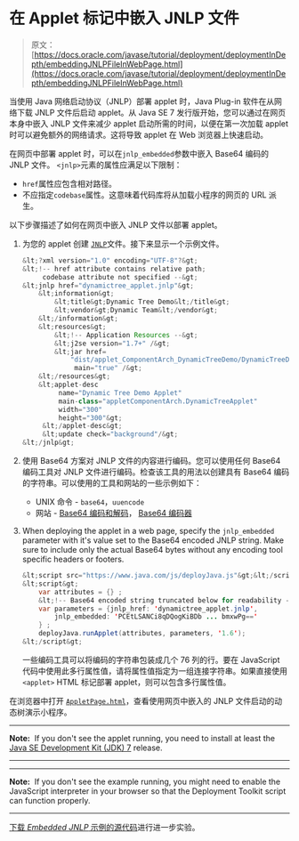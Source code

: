 # 在 Applet 标记中嵌入 JNLP 文件

> 原文： [https://docs.oracle.com/javase/tutorial/deployment/deploymentInDepth/embeddingJNLPFileInWebPage.html](https://docs.oracle.com/javase/tutorial/deployment/deploymentInDepth/embeddingJNLPFileInWebPage.html)

当使用 Java 网络启动协议（JNLP）部署 applet 时，Java Plug-in 软件在从网络下载 JNLP 文件后启动 applet。从 Java SE 7 发行版开始，您可以通过在网页本身中嵌入 JNLP 文件来减少 applet 启动所需的时间，以便在第一次加载 applet 时可以避免额外的网络请求。这将导致 applet 在 Web 浏览器上快速启动。

在网页中部署 applet 时，可以在`jnlp_embedded`参数中嵌入 Base64 编码的 JNLP 文件。 `<jnlp>`元素的属性应满足以下限制：

*   `href`属性应包含相对路径。
*   不应指定`codebase`属性。这意味着代码库将从加载小程序的网页的 URL 派生。

以下步骤描述了如何在网页中嵌入 JNLP 文件以部署 applet。

1.  为您的 applet 创建 [``JNLP``](examples/depl_EmbeddingJNLPInWebPage/src/dynamictree_applet.jnlp)文件。接下来显示一个示例文件。

    ```java
    &lt;?xml version="1.0" encoding="UTF-8"?&gt;
    &lt;!-- href attribute contains relative path;
         codebase attribute not specified --&gt;
    &lt;jnlp href="dynamictree_applet.jnlp"&gt;
        &lt;information&gt;
            &lt;title&gt;Dynamic Tree Demo&lt;/title&gt;
            &lt;vendor&gt;Dynamic Team&lt;/vendor&gt;
        &lt;/information&gt;
        &lt;resources&gt;
            &lt;!-- Application Resources --&gt;
            &lt;j2se version="1.7+" /&gt;
            &lt;jar href=
                "dist/applet_ComponentArch_DynamicTreeDemo/DynamicTreeDemo.jar" 
                 main="true" /&gt;
        &lt;/resources&gt;
        &lt;applet-desc 
             name="Dynamic Tree Demo Applet"
             main-class="appletComponentArch.DynamicTreeApplet"
             width="300"
             height="300"&gt;
         &lt;/applet-desc&gt;
         &lt;update check="background"/&gt;
    &lt;/jnlp&gt;

    ```

2.  使用 Base64 方案对 JNLP 文件的内容进行编码。您可以使用任何 Base64 编码工具对 JNLP 文件进行编码。检查该工具的用法以创建具有 Base64 编码的字符串。可以使用的工具和网站的一些示例如下：
    *   UNIX 命令 - `base64`，`uuencode`
    *   网站 - [Base64 编码和解码](http://base64encode.org/)， [Base64 编码器](http://www.opinionatedgeek.com/dotnet/tools/base64encode/)
3.  When deploying the applet in a web page, specify the `jnlp_embedded` parameter with it's value set to the Base64 encoded JNLP string. Make sure to include only the actual Base64 bytes without any encoding tool specific headers or footers.

    ```java
    &lt;script src="https://www.java.com/js/deployJava.js"&gt;&lt;/script&gt;
    &lt;script&gt;
        var attributes = {} ;
        &lt;!-- Base64 encoded string truncated below for readability --&gt;
        var parameters = {jnlp_href: 'dynamictree_applet.jnlp',
            jnlp_embedded: 'PCEtLSANCi8qDQogKiBDb ... bmxwPg=='
        } ;
        deployJava.runApplet(attributes, parameters, '1.6');
    &lt;/script&gt;

    ```

    一些编码工具可以将编码的字符串包装成几个 76 列的行。要在 JavaScript 代码中使用此多行属性值，请将属性值指定为一组连接字符串。如果直接使用`<applet>` HTML 标记部署 applet，则可以包含多行属性值。

在浏览器中打开 [``AppletPage.html``](examples/dist/depl_EmbeddingJNLPInWebPage/AppletPage.html)，查看使用网页中嵌入的 JNLP 文件启动的动态树演示小程序。

* * *

**Note:**  If you don't see the applet running, you need to install at least the [Java SE Development Kit (JDK) 7](http://www.oracle.com/technetwork/java/javase/downloads/index.html) release.

* * *

* * *

**Note:**  If you don't see the example running, you might need to enable the JavaScript interpreter in your browser so that the Deployment Toolkit script can function properly.

* * *

[下载 _Embedded JNLP_ 示例的源代码](examplesIndex.html#EmbeddedJNLP)进行进一步实验。